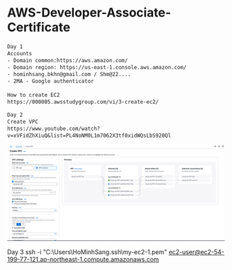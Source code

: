 # AWS-Developer-Associate-Certificate
```
Day 1
Accounts
- Domain common:https://aws.amazon.com/
- Domain region: https://us-east-1.console.aws.amazon.com/
- hominhsang.bkhn@gmail.com / Shm@22....
- 2MA - Google authenticator

How to create EC2
https://000005.awsstudygroup.com/vi/3-create-ec2/
```

```
Day 2
Create VPC
https://www.youtube.com/watch?v=xVFidZhXiuQ&list=PL4NoNM0L1m7062X3tf0xidWQsLbS920Ql

```


![alt text](image.png)

Day 3
ssh -i "C:\Users\HoMinhSang\.ssh\my-ec2-1.pem" ec2-user@ec2-54-199-77-121.ap-northeast-1.compute.amazonaws.com
